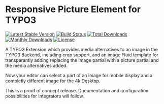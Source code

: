 # Responsive Picture Element for TYPO3

[![Latest Stable Version](https://img.shields.io/packagist/v/sudhaus7/responsive-picture.svg)](https://packagist.org/packages/sudhaus7/responsive-picture)
[![Build Status](https://github.com/endroid/qr-code/workflows/CI/badge.svg)](https://github.com/sudhaus7/responsive-picture/actions)
[![Total Downloads](https://img.shields.io/packagist/dt/sudhaus7/responsive-picture.svg)](https://packagist.org/packages/sudhaus7/responsive-picture)
[![Monthly Downloads](https://img.shields.io/packagist/dm/sudhaus7/responsive-picture.svg)](https://packagist.org/packages/sudhaus7/responsive-picture)
[![License](https://img.shields.io/packagist/l/sudhaus7/responsive-picture.svg)](https://packagist.org/packages/sudhaus7/responsive-picture)

A TYPO3 Extension which provides media alternatives to an image in the TYPO3 Backend, including crop support, and an
 image Fluid template for transparantly adding replacing the image partial with a picture partial and the media
 alternatives added.

Now your editor can select a part of an image for mobile display and a completly different image for the 4k Desktop. 

This is a proof of concept release. Documentation and configuration possibilities for Integrators will follow.
